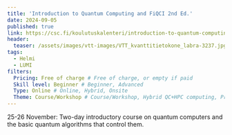 ```yaml
---
title: 'Introduction to Quantum Computing and FiQCI 2nd Ed.'
date: 2024-09-05
published: true
link: https://csc.fi/koulutuskalenteri/introduction-to-quantum-computing-and-fiqci-2/
header:
  teaser: /assets/images/vtt-images/VTT_kvanttitietokone_labra-3237.jpg
tags:
  - Helmi
  - LUMI
filters:
  Pricing: Free of charge # Free of charge, or empty if paid
  Skill level: Beginner # Beginner, Advanced
  Type: Online # Online, Hybrid, Onsite
  Theme: Course/Workshop # Course/Workshop, Hybrid QC+HPC computing, Programming, Webinar/Lecture
---
```

25-26 November: Two-day introductory course on quantum computers and the basic quantum algorithms that control them.

